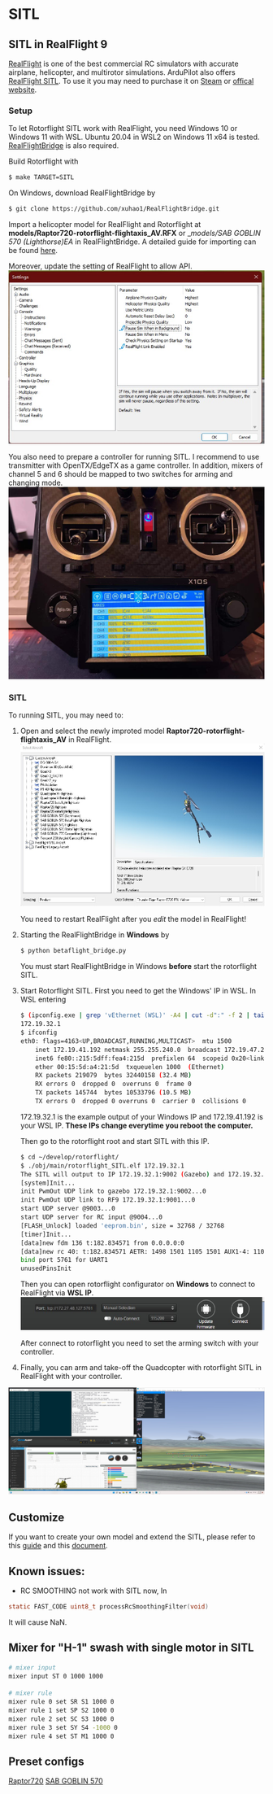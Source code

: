 # SITL

## SITL in RealFlight 9

[RealFlight](https://www.realflight.com/) is one of the best commercial RC simulators with accurate airplane, helicopter, and multirotor simulations.
ArduPilot also offers [RealFlight SITL](https://ardupilot.org/dev/docs/sitl-with-realflight.html).
To use it you may need to purchase it on [Steam](https://store.steampowered.com/app/1070820/RealFlight_95S/) or [offical website](https://www.realflight.com/).

### Setup

To let Rotorflight SITL work with RealFlight, you need Windows 10 or Windows 11 with WSL. 
Ubuntu 20.04 in WSL2 on Windows 11 x64 is tested.
[RealFlightBridge](https://github.com/xuhao1/RealFlightBridge) is also required.

Build Rotorflight with

```bash
$ make TARGET=SITL
```

On Windows, download RealFlightBridge by 

```bash
$ git clone https://github.com/xuhao1/RealFlightBridge.git
```

Import a helicopter model for RealFlight and Rotorflight at __models/Raptor720-rotorflight-flightaxis_AV.RFX__ or __models/SAB GOBLIN 570 (Lighthorse)_EA__ in RealFlightBridge. A detailed guide for importing can be found [here](https://ardupilot.org/dev/docs/sitl-with-realflight.html).

Moreover, update the setting of RealFlight to allow API.
![](./imgs/rf_settings.jpg)

You also need to prepare a controller for running SITL. 
I recommend to use transmitter with OpenTX/EdgeTX as a game controller. In addition, mixers of channel 5 and 6 should be mapped to two switches for arming and changing mode.
![](./imgs/transmitter.jpg)

### SITL

To running SITL, you may need to:

1. Open and select the newly improted model __Raptor720-rotorflight-flightaxis_AV__ in RealFlight.
    ![](./imgs/select.jpg)

    You need to restart RealFlight after you *edit* the model in RealFlight!

2. Starting the RealFlightBridge in **Windows** by

    ```bash
    $ python betaflight_bridge.py
    ```

    You must start RealFlightBridge in Windows **before**  start the rotorflight SITL.

3. Start Rotorflight SITL.
    First you need to get the Windows' IP in WSL.
    In WSL entering
    ```bash
    $ (ipconfig.exe | grep 'vEthernet (WSL)' -A4 | cut -d":" -f 2 | tail -n1 | sed -e 's/\s*//g') 
    172.19.32.1
    $ ifconfig
    eth0: flags=4163<UP,BROADCAST,RUNNING,MULTICAST>  mtu 1500
        inet 172.19.41.192 netmask 255.255.240.0  broadcast 172.19.47.255
        inet6 fe80::215:5dff:fea4:215d  prefixlen 64  scopeid 0x20<link>
        ether 00:15:5d:a4:21:5d  txqueuelen 1000  (Ethernet)
        RX packets 219079  bytes 32440158 (32.4 MB)
        RX errors 0  dropped 0  overruns 0  frame 0
        TX packets 145744  bytes 10533796 (10.5 MB)
        TX errors 0  dropped 0 overruns 0  carrier 0  collisions 0
    ```
    172.19.32.1 is the example output of your Windows IP and 172.19.41.192 is your WSL IP. **These IPs change everytime you reboot the computer.**

    Then go to the rotorflight root and start SITL with this IP.
    ```bash
    $ cd ~/develop/rotorflight/
    $ ./obj/main/rotorflight_SITL.elf 172.19.32.1
    The SITL will output to IP 172.19.32.1:9002 (Gazebo) and 172.19.32.1:9001 (RealFlightBridge)
    [system]Init...
    init PwmOut UDP link to gazebo 172.19.32.1:9002...0
    init PwmOut UDP link to RF9 172.19.32.1:9001...0
    start UDP server @9003...0
    start UDP server for RC input @9004...0
    [FLASH_Unlock] loaded 'eeprom.bin', size = 32768 / 32768
    [timer]Init...
    [data]new fdm 136 t:182.834571 from 0.0.0.0:0
    [data]new rc 40: t:182.834571 AETR: 1498 1501 1105 1501 AUX1-4: 1100 1899 1899 1100
    bind port 5761 for UART1
    unusedPinsInit
    ```
    Then you can open rotorflight configurator on **Windows** to connect to RealFlight via **WSL IP**.
    ![](./imgs/rotorflight.jpg)

    After connect to rotorflight you need to set the arming switch with your controller.


4. Finally, you can arm and take-off the Quadcopter with rotorflight SITL in RealFlight with your controller.

![](./imgs/SITL_RF.jpg)

## Customize
If you want to create your own model and extend the SITL, please refer to this [guide](http://www.knifeedge.com/KEmax/) and this [document](https://github.com/xuhao1/RealFlightBridge/blob/main/docs/realflight_protocol.md).

## Known issues:
- RC SMOOTHING not work with SITL now, In 
```c
static FAST_CODE uint8_t processRcSmoothingFilter(void)
```
It will cause NaN.

## Mixer for "H-1" swash with single motor in SITL
```bash
# mixer input
mixer input ST 0 1000 1000

# mixer rule
mixer rule 0 set SR S1 1000 0 
mixer rule 1 set SP S2 1000 0 
mixer rule 2 set SC S3 1000 0 
mixer rule 3 set SY S4 -1000 0 
mixer rule 4 set ST M1 1000 0 
```
## Preset configs
[Raptor720](./Raptop_720.conf)
[SAB GOBLIN 570](./Goblin_570.conf)

